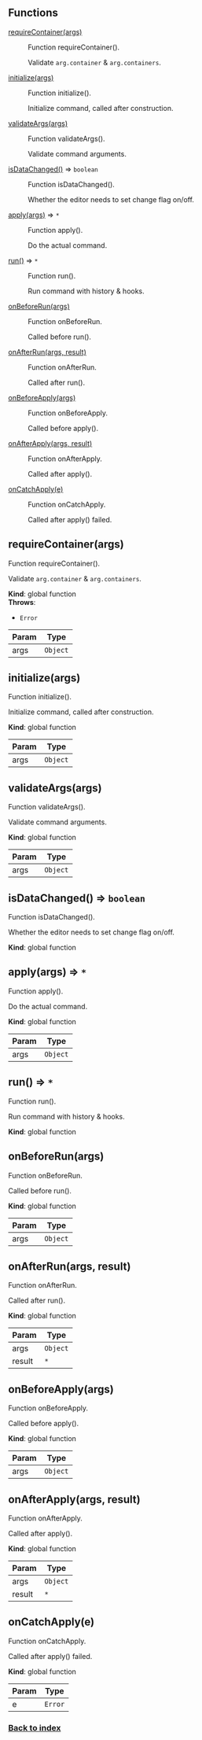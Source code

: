 ## Functions

<dl>
<dt><a href="#requireContainer">requireContainer(args)</a></dt>
<dd><p>Function requireContainer().</p>
<p>Validate <code>arg.container</code> &amp; <code>arg.containers</code>.</p>
</dd>
<dt><a href="#initialize">initialize(args)</a></dt>
<dd><p>Function initialize().</p>
<p>Initialize command, called after construction.</p>
</dd>
<dt><a href="#validateArgs">validateArgs(args)</a></dt>
<dd><p>Function validateArgs().</p>
<p>Validate command arguments.</p>
</dd>
<dt><a href="#isDataChanged">isDataChanged()</a> ⇒ <code>boolean</code></dt>
<dd><p>Function isDataChanged().</p>
<p>Whether the editor needs to set change flag on/off.</p>
</dd>
<dt><a href="#apply">apply(args)</a> ⇒ <code>*</code></dt>
<dd><p>Function apply().</p>
<p>Do the actual command.</p>
</dd>
<dt><a href="#run">run()</a> ⇒ <code>*</code></dt>
<dd><p>Function run().</p>
<p>Run command with history &amp; hooks.</p>
</dd>
<dt><a href="#onBeforeRun">onBeforeRun(args)</a></dt>
<dd><p>Function onBeforeRun.</p>
<p>Called before run().</p>
</dd>
<dt><a href="#onAfterRun">onAfterRun(args, result)</a></dt>
<dd><p>Function onAfterRun.</p>
<p>Called after run().</p>
</dd>
<dt><a href="#onBeforeApply">onBeforeApply(args)</a></dt>
<dd><p>Function onBeforeApply.</p>
<p>Called before apply().</p>
</dd>
<dt><a href="#onAfterApply">onAfterApply(args, result)</a></dt>
<dd><p>Function onAfterApply.</p>
<p>Called after apply().</p>
</dd>
<dt><a href="#onCatchApply">onCatchApply(e)</a></dt>
<dd><p>Function onCatchApply.</p>
<p>Called after apply() failed.</p>
</dd>
</dl>

<a name="requireContainer"></a>

## requireContainer(args)
Function requireContainer().

Validate `arg.container` & `arg.containers`.

**Kind**: global function  
**Throws**:

- <code>Error</code> 


| Param | Type |
| --- | --- |
| args | <code>Object</code> | 

<a name="initialize"></a>

## initialize(args)
Function initialize().

Initialize command, called after construction.

**Kind**: global function  

| Param | Type |
| --- | --- |
| args | <code>Object</code> | 

<a name="validateArgs"></a>

## validateArgs(args)
Function validateArgs().

Validate command arguments.

**Kind**: global function  

| Param | Type |
| --- | --- |
| args | <code>Object</code> | 

<a name="isDataChanged"></a>

## isDataChanged() ⇒ <code>boolean</code>
Function isDataChanged().

Whether the editor needs to set change flag on/off.

**Kind**: global function  
<a name="apply"></a>

## apply(args) ⇒ <code>\*</code>
Function apply().

Do the actual command.

**Kind**: global function  

| Param | Type |
| --- | --- |
| args | <code>Object</code> | 

<a name="run"></a>

## run() ⇒ <code>\*</code>
Function run().

Run command with history & hooks.

**Kind**: global function  
<a name="onBeforeRun"></a>

## onBeforeRun(args)
Function onBeforeRun.

Called before run().

**Kind**: global function  

| Param | Type |
| --- | --- |
| args | <code>Object</code> | 

<a name="onAfterRun"></a>

## onAfterRun(args, result)
Function onAfterRun.

Called after run().

**Kind**: global function  

| Param | Type |
| --- | --- |
| args | <code>Object</code> | 
| result | <code>\*</code> | 

<a name="onBeforeApply"></a>

## onBeforeApply(args)
Function onBeforeApply.

Called before apply().

**Kind**: global function  

| Param | Type |
| --- | --- |
| args | <code>Object</code> | 

<a name="onAfterApply"></a>

## onAfterApply(args, result)
Function onAfterApply.

Called after apply().

**Kind**: global function  

| Param | Type |
| --- | --- |
| args | <code>Object</code> | 
| result | <code>\*</code> | 

<a name="onCatchApply"></a>

## onCatchApply(e)
Function onCatchApply.

Called after apply() failed.

**Kind**: global function  

| Param | Type |
| --- | --- |
| e | <code>Error</code> | 

### [Back to index](readme.md) 
